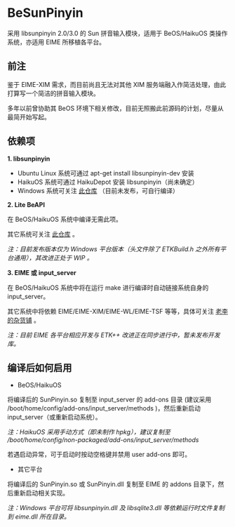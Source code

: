 # BeSunPinyin

采用 libsunpinyin 2.0/3.0 的 Sun 拼音输入模块，适用于 BeOS/HaikuOS 类操作系统，亦适用 EIME 所移植各平台。

## 前注
鉴于 EIME-XIM 需求，而目前尚且无法对其他 XIM 服务端融入作简洁处理，由此打算写一个简洁的拼音输入模块。

多年以前曾协助其 BeOS 环境下相关修改，目前无照搬此前源码的计划，尽量从最简开始写起。

## 依赖项
**1. libsunpinyin**

+ Ubuntu Linux 系统可通过 apt-get install libsunpinyin-dev 安装
+ HaikuOS 系统可通过 HaikuDepot 安装 libsunpinyin（尚未确定）
+ Windows 系统可关注 [此仓库](https://github.com/DonAnthonyLee/sunpinyin/) （目前未发布，可自行编译）

**2. Lite BeAPI**

在 BeOS/HaikuOS 系统中编译无需此项。

其它系统可关注 [此仓库](https://github.com/DonAnthonyLee/etkxx-devel-binary) 。

*注：目前发布版本仅为 Windows 平台版本（头文件除了 ETKBuild.h 之外所有平台通用），其改进正处于 WIP 。*

**3. EIME 或 input_server**

在 BeOS/HaikuOS 系统中将在运行 make 进行编译时自动链接系统自身的 input_server。

其它系统中将依赖 EIME/EIME-XIM/EIME-WL/EIME-TSF 等等，具体可关注 [老李的杂货铺](https://donanthonylee.github.io) 。

*注：目前 EIME 各平台相应开发与 ETK++ 改进正在同步进行中，暂未发布开发库。*

## 编译后如何启用

+ BeOS/HaikuOS

将编译后的 SunPinyin.so 复制至 input_server 的 add-ons 目录 (建议采用 /boot/home/config/add-ons/input_server/methods )，然后重新启动 input_server（或重新启动系统）。

*注：HaikuOS 采用手动方式（即未制作 hpkg），建议复制至 /boot/home/config/non-packaged/add-ons/input_server/methods*

若遇启动异常，可于启动时按动空格键并禁用 user add-ons 即可。

+ 其它平台

将编译后的 SunPinyin.so 或 SunPinyin.dll 复制至 EIME 的 addons 目录下，然后重新启动相关实现。

*注：Windows 平台可将 libsunpinyin.dll 及 libsqlite3.dll 等依赖运行时文件复制到 eime.dll 所在目录。*


